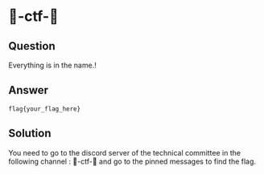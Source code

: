 # 🚩-ctf-🚩

## Question

Everything is in the name.!

## Answer

```
flag{your_flag_here}
```

## Solution

You need to go to the discord server of the technical committee in the following channel :
🚩-ctf-🚩 and go to the pinned messages to find the flag.
